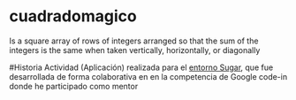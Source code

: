 # cuadradomagico
Is a square array of rows of integers arranged so that the sum of the integers is the same when taken vertically, horizontally, or diagonally

#Historia
Actividad (Aplicación) realizada para el <a href="https://activities.sugarlabs.org/es-ES/sugar/">entorno Sugar</a>, que fue desarrollada de forma colaborativa en en la competencia de Google code-in donde he participado como mentor

